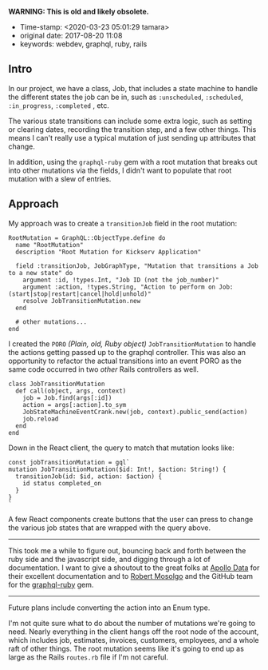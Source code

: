 **WARNING: This is old and likely obsolete.**

-   Time-stamp: \<2020-03-23 05:01:29 tamara\>
-   original date: 2017-08-20 11:08
-   keywords: webdev, graphql, ruby, rails

Intro
-----

In our project, we have a class, Job, that includes a state machine to handle the different states the job can be in, such as `:unscheduled`, `:scheduled`, `:in_progress`, `:completed` , etc.

The various state transitions can include some extra logic, such as setting or clearing dates, recording the transition step, and a few other things. This means I can\'t really use a typical mutation of just sending up attributes that change.

In addition, using the `graphql-ruby` gem with a root mutation that breaks out into other mutations via the fields, I didn\'t want to populate that root mutation with a slew of entries.

Approach
--------

My approach was to create a `transitionJob` field in the root mutation:

``` {.ruby}
RootMutation = GraphQL::ObjectType.define do
  name "RootMutation"
  description "Root Mutation for Kickserv Application"

  field :transitionJob, JobGraphType, "Mutation that transitions a Job to a new state" do
    argument :id, !types.Int, "Job ID (not the job_number)"
    argument :action, !types.String, "Action to perform on Job: (start|stop|restart|cancel|hold|unhold)"
    resolve JobTransitionMutation.new
  end

  # other mutations...
end
```

I created the `PORO` *(Plain, old, Ruby object)* `JobTransitionMutation` to handle the actions getting passed up to the graphql controller. This was also an opportunity to refactor the actual transitions into an event PORO as the same code occurred in two *other* Rails controllers as well.

``` {.ruby}
class JobTransitionMutation
  def call(object, args, context)
    job = Job.find(args[:id])
    action = args[:action].to_sym
    JobStateMachineEventCrank.new(job, context).public_send(action)
    job.reload
  end
end
```

Down in the React client, the query to match that mutation looks like:

``` {.example}
const jobTransitionMutation = gql`
mutation JobTransitionMutation($id: Int!, $action: String!) {
  transitionJob(id: $id, action: $action) {
    id status completed_on
  }
}
`
```

A few React components create buttons that the user can press to change the various job states that are wrapped with the query above.

------------------------------------------------------------------------

This took me a while to figure out, bouncing back and forth between the ruby side and the javascript side, and digging through a lot of documentation. I want to give a shoutout to the great folks at [Apollo Data](https://www.apollodata.com/) for their excellent documentation and to [Robert Mosolgo](https://github.com/rmosolgo) and the GitHub team for the [graphql-ruby](https://github.com/rmosolgo/graphql-ruby) gem.

------------------------------------------------------------------------

Future plans include converting the action into an Enum type.

I\'m not quite sure what to do about the number of mutations we\'re going to need. Nearly everything in the client hangs off the root node of the account, which includes job, estimates, invoices, customers, employees, and a whole raft of other things. The root mutation seems like it\'s going to end up as large as the Rails `routes.rb` file if I\'m not careful.
